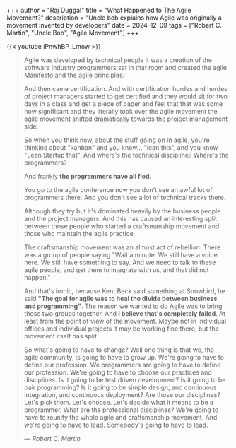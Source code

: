 +++
author = "Raj Duggal"
title = "What Happened to The Agile Movement?"
description = "Uncle bob explains how Agile was originally a movement invented by developers"
date = 2024-12-09
tags = ["Robert C. Martin", "Uncle Bob", "Agile Movement"]
+++

{{< youtube iPnwhBP_Lmow >}}

> Agile was developed by technical people it was a creation of the software industry programmers sat in that room
and created the agile Manifesto and the agile principles.
>
> And then came certification. And with certification hordes and hordes of project managers started to get certified and they would sit for two days in a class and get a piece of paper and feel that that was some how significant and they literally took over the agile movement the agile movement shifted dramatically towards the project management side.
> 
> So when you think now, about the stuff going on in agile, you're thinking about "kanban" and you know... "lean this", and you know "Lean Startup that". And where's the technical discipline? Where's the programmers?
> 
> And frankly __the programmers have all fled.__
> 
> You go to the agile conference now you don't see an awful lot of programmers there. And you don't see a lot of technical tracks there.
> 
> Although they try but it's dominated heavily by the business people and the project managers. And this has caused an interesting split between those people who started a craftsmanship movement and those who maintain the agile practice.
> 
> The craftsmanship movement was an almost act of rebellion. There was a group of people saying "Wait a minute. We still have a voice here. We still have something to say. And we need to talk to these agile people, and get them to integrate with us, and that did not happen."
> 
> And that's ironic, because Kent Beck said something at Snowbird, he said __"The goal for agile was to heal the divide between business and programming"__. The reason we wanted to do Agile was to bring those two groups together. And __I believe that's completely failed__. At least from the point of view of the movement. Maybe not in individual offices and individual projects it may be working fine there, but the movement itself has split.
> 
> So what's going to have to change? Well one thing is that we, the agile community, is going to have to grow up. We're going to have to define our profession. We programmers are going to have to define our profession. We're going to have to choose our practices and disciplines. Is it going to be test driven development? Is it going to be pair programming? Is it going to be simple design, and continuous integration, and continuous deployment? Are those our disciplines? Let's pick them. Let's choose. Let's decide what it means to be a programmer. What are the professional disciplines? We're going to have to reunify the whole agile and craftsmanship movement. And we're going to have to lead. Somebody's going to have to lead.
>
> — <cite>Robert C. Martin</cite>

